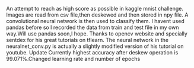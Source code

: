 An attempt to reach as high score as possible in kaggle mnist challenge.
Images are read from csv file,then deskewed and then stored in npy file.
A convolutional neural network is then used to classify them.
I havent used pandas before so I recorded the data from train and test file in my own way.Will use pandas soon,I hope.
Thanks to opencv website and specially sentdex for his great tutorials on tflearn. The neural network in the neuralnet_conv.py is actually a slightly modified version of his tutorial on youtube.
Update
Currently highest accuracy after deskew operation is 99.071%.Changed learning rate
and number of epochs
